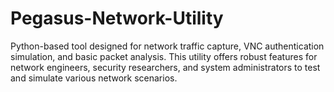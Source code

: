 # Pegasus-Network-Utility
Python-based tool designed for network traffic capture, VNC authentication simulation, and basic packet analysis. This utility offers robust features for network engineers, security researchers, and system administrators to test and simulate various network scenarios.
